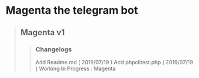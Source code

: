 Magenta the telegram bot
========================
> ## Magenta v1
>> ### Changelogs
>> Add Readme.md ( 2019/07/19 )
>> Add phpclitest.php ( 2019/07/19 )
>> Working In Progress : Magenta
